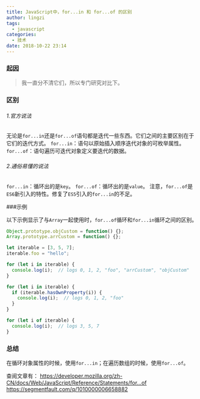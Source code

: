 ```yaml
---
title: JavaScript中，for...in 和 for...of 的区别
author: lingzi
tags:
  - javascript
categories:
  - 技术
date: 2018-10-22 23:14
---
```


### 起因

> 我一直分不清它们，所以专门研究对比下。

### 区别

###### 1.官方说法

无论是`for...in`还是`for...of`语句都是迭代一些东西。它们之间的主要区别在于它们的迭代方式。
`for...in`：语句以原始插入顺序迭代对象的可枚举属性。
`for...of`：语句遍历可迭代对象定义要迭代的数据。

###### 2.通俗易懂的说法

`for...in`：循环出的是`key`。
`for...of`：循环出的是`value`。
注意，`for...of`是`ES6`新引入的特性。修复了`ES5`引入的`for...in`的不足。

###示例

以下示例显示了与`Array`一起使用时，`for...of`循环和`for...in`循环之间的区别。

```javascript
Object.prototype.objCustom = function() {};
Array.prototype.arrCustom = function() {};

let iterable = [3, 5, 7];
iterable.foo = "hello";

for (let i in iterable) {
  console.log(i);  // logs 0, 1, 2, "foo", "arrCustom", "objCustom"
}

for (let i in iterable) {
  if (iterable.hasOwnProperty(i)) {
    console.log(i);  // logs 0, 1, 2, "foo"
  }
}

for (let i of iterable) {
  console.log(i);  // logs 3, 5, 7
}
```

### 总结

在循环对象属性的时候，使用`for...in`；在遍历数组的时候，使用`for...of`。

查阅文章有：
https://developer.mozilla.org/zh-CN/docs/Web/JavaScript/Reference/Statements/for...of
https://segmentfault.com/q/1010000006658882
